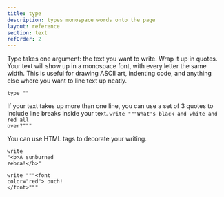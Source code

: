 ```yaml
---
title: type
description: types monospace words onto the page
layout: reference
section: text
refOrder: 2
---
```


Type takes one argument: the text you want to write. Wrap it up in quotes. Your text will show up in a monospace font, with every letter the same width. This is useful for drawing ASCII art, indenting code, and anything else where you want to line text up neatly.

<code class="jumbo">type <span data-dfn="text">""</span></code>

If your text takes up more than one line, you can use a set of 3 quotes to include line breaks inside your text.
<code default class="jumbo">write """What's black and 
  white and red all over?"""</code>

You can use HTML tags to decorate your writing.

<code class="jumbo">write "<span data-dfn="start bold">&lt;b&gt;</span>A sunburned zebra!<span data-dfn="end bold">&lt;/b&gt;</span>"</code>

<code class="jumbo">write """<span data-dfn="start color">&lt;font color="red"&gt;</span>
ouch!
<span data-dfn="end color">&lt;/font&gt;"""</span></code>
